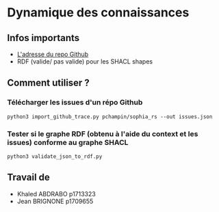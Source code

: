# Dynamique des connaissances

## Infos importants
- [L'adresse du repo Github](https://github.com/pchampin/sophia_rs)
- RDF (valide/ pas valide) pour les SHACL shapes 

## Comment utiliser ?
### Télécharger les issues d'un répo Github
``python3 import_github_trace.py pchampin/sophia_rs --out issues.json``

### Tester si le graphe RDF (obtenu à l'aide du context et les issues) conforme au graphe SHACL 
``python3 validate_json_to_rdf.py``

## Travail de 
- Khaled ABDRABO p1713323 
- Jean BRIGNONE p1709655
